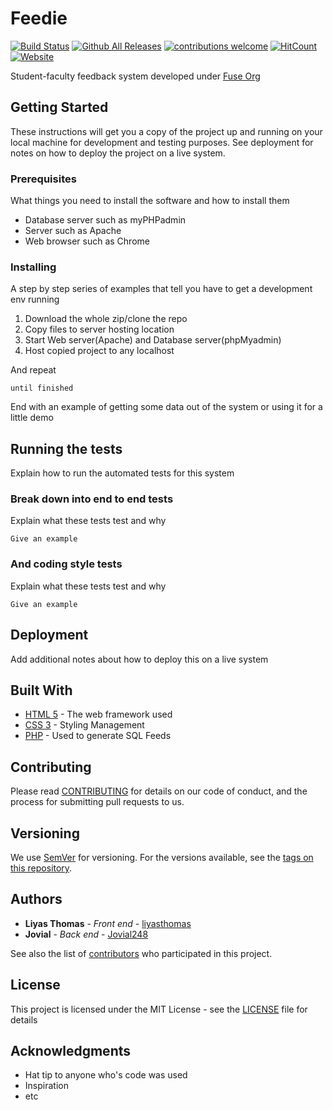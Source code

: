 # Feedie

[![Build Status](https://travis-ci.org/FuseOrg/Feedie.svg?branch=master)](https://travis-ci.org/FuseOrg/Feedie)
[![Github All Releases](https://img.shields.io/github/downloads/FuseOrg/Feedie/total.svg)](https://github.com/FuseOrg/Feedie/archive/master.zip)
[![contributions welcome](https://img.shields.io/badge/contributions-welcome-brightgreen.svg?style=flat)](https://github.com/FuseOrg/Feedie/issues)
[![HitCount](http://hits.dwyl.io/FuseOrg/Feedie.svg)](http://hits.dwyl.io/FuseOrg/Feedie)
[![Website](https://img.shields.io/website-up-down-ff69b4-ff69b4/https/shields.io.svg?label=Fuse%20Org)](http://fuse-org.firebaseapp.com)

Student-faculty feedback system developed under [Fuse Org](https://github.com/fuseorg)

## Getting Started

These instructions will get you a copy of the project up and running on your local machine for development and testing purposes. See deployment for notes on how to deploy the project on a live system.

### Prerequisites

What things you need to install the software and how to install them

* Database server such as myPHPadmin
* Server such as Apache
* Web browser such as Chrome

### Installing

A step by step series of examples that tell you have to get a development env running

1. Download the whole zip/clone the repo
2. Copy files to server hosting location
3. Start Web server(Apache) and Database server(phpMyadmin)
4. Host copied project to any localhost

And repeat

```
until finished
```

End with an example of getting some data out of the system or using it for a little demo

## Running the tests

Explain how to run the automated tests for this system

### Break down into end to end tests

Explain what these tests test and why

```
Give an example
```

### And coding style tests

Explain what these tests test and why

```
Give an example
```

## Deployment

Add additional notes about how to deploy this on a live system

## Built With

* [HTML 5]() - The web framework used
* [CSS 3]() - Styling Management
* [PHP]() - Used to generate SQL Feeds

## Contributing

Please read [CONTRIBUTING](CONTRIBUTING.md) for details on our code of conduct, and the process for submitting pull requests to us.

## Versioning

We use [SemVer](http://semver.org/) for versioning. For the versions available, see the [tags on this repository](https://github.com/your/project/tags). 

## Authors

* **Liyas Thomas** - *Front end* - [liyasthomas](https://github.com/liyasthomas)
* **Jovial** - *Back end* - [Jovial248](https://github.com/Jovial248)

See also the list of [contributors](https://github.com/FuseOrg/Feedie/graphs/contributorss) who participated in this project.

## License

This project is licensed under the MIT License - see the [LICENSE](LICENSE) file for details

## Acknowledgments

* Hat tip to anyone who's code was used
* Inspiration
* etc


